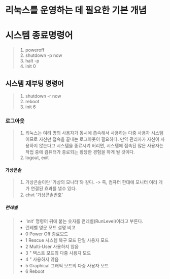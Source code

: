 리눅스를 운영하는 데 필요한 기본 개념
=====================================
# 시스템 종료명령어
>1. poweroff
>2. shutdown -p now
>3. halt -p
>4. init 0

## 시스템 재부팅 명령어
>1. shutdown -r now
>2. reboot
>3. init 6

### 로그아웃
> 1. 리눅스는 여려 명의 사용자가 동시에 좁속해서 사용하는 다중 사용자 시스템이므로 자신만 접속을 끝내는 로그아웃이 필요하다. 만약 관리자가 자신이 사용하지 않는다고 시스템을 종료시켜 버리면, 시스템에 접속된 많은 사용자는 작업 중에 컴퓨터가 종료되는 황당한 경험을 하게 될 것이다.
> 2. logout, exit

#### 가상콘솔
> 1. 가상콘솔이란 '가상의 모니터'와 같다. -> 즉, 컴퓨터 한대에 모니터 여러 개가 연결된 효과를 낼수 있다.
> 2. chvt '가상콘솔번호'

##### 런레벨
> - 'init' 명령어 뒤에 붙는 숫자를 런레벨(RunLevel)이라고 부른다.
> - 런레벨   영문 모드   설명                               비고
> - 0        Power Off   종료모드
> - 1        Rescue      시스템 복구 모드                   단일 사용자 모드
> - 2        Multi-User                                     사용하지 않음
> - 3         "          텍스트 모드의 다중 사용자 모드
> - 4         "                                             사용하지 않음
> - 5        Graphical   그래픽 모드의 다중 사용자 모드
> - 6        Reboot      


